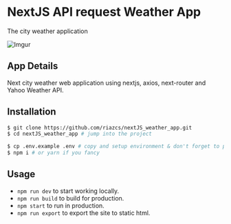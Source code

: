 # NextJS API request Weather App

The city weather application


![Imgur](https://i.imgur.com/Zg8kgVR.png)

## App Details

Next city weather web application using nextjs, axios, next-router and Yahoo Weather API.

## Installation

```bash
$ git clone https://github.com/riazcs/nextJS_weather_app.git
$ cd nextJS_weather_app # jump into the project

$ cp .env.example .env # copy and setup environment & don't forget to place API KEY from api.openweathermap.org on WEATHER_API_KEY
$ npm i # or yarn if you fancy
```

## Usage

-   `npm run dev` to start working locally.
-   `npm run build` to build for production.
-   `npm start` to run in production.
-   `npm run export` to export the site to static html.
